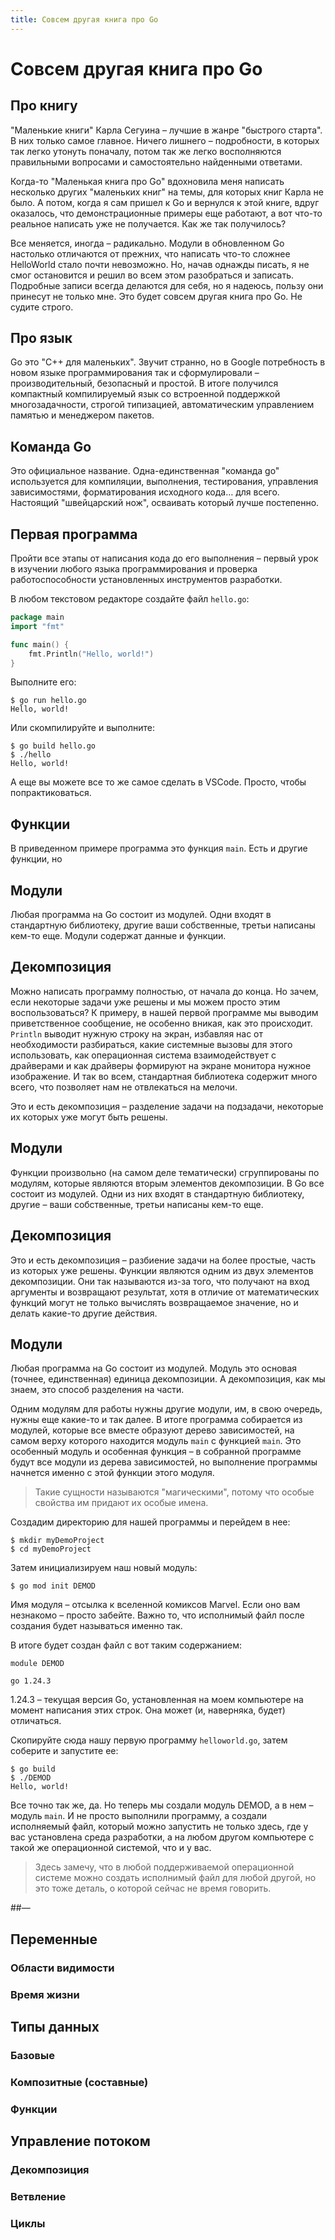 ```yaml
---
title: Совсем другая книга про Go
---
```


# Совсем другая книга про Go

## Про книгу

"Маленькие книги" Карла Сегуина – лучшие в жанре "быстрого старта". В них только самое главное. Ничего лишнего – подробности, в которых так легко утонуть поначалу, потом так же легко восполняются правильными вопросами и самостоятельно найденными ответами.

Когда-то "Маленькая книга про Go" вдохновила меня написать несколько других "маленьких книг" на темы, для которых книг Карла не было. А потом, когда я сам пришел к Go и вернулся к этой книге, вдруг оказалось, что демонстрационные примеры еще работают, а вот что-то реальное написать уже не получается. Как же так получилось?

Все меняется, иногда – радикально. Модули в обновленном Go настолько отличаются от прежних, что написать что-то сложнее HelloWorld стало почти невозможно. Но, начав однажды писать, я не смог остановится и решил во всем этом разобраться и записать. Подробные записи всегда делаются для себя, но я надеюсь, пользу они принесут не только мне.  Это будет совсем другая книга про Go. Не судите строго.

## Про язык

Go это "C++ для маленьких". Звучит странно, но в Google потребность в новом языке программирования так и сформулировали – производительный, безопасный и простой. В итоге получился компактный компилируемый язык со встроенной поддержкой многозадачности, строгой типизацией, автоматическим управлением памятью и менеджером пакетов.

## Команда Go

Это официальное название. Одна-единственная "команда go" используется для компиляции, выполнения, тестирования, управления зависимостями, форматирования исходного кода… для всего.  Настоящий "швейцарский нож", осваивать который лучше постепенно.

## Первая программа

Пройти все этапы от написания кода до его выполнения – первый урок в изучении любого языка программирования и проверка работоспособности установленных инструментов разработки.

В любом текстовом редакторе создайте файл `hello.go`:

~~~go
package main
import "fmt"

func main() {
    fmt.Println("Hello, world!")
}
~~~

Выполните его:

~~~
$ go run hello.go
Hello, world!
~~~

Или скомпилируйте и выполните:

~~~
$ go build hello.go
$ ./hello
Hello, world!
~~~

А еще вы можете все то же самое сделать в VSCode. Просто, чтобы попрактиковаться.

## Функции

В приведенном примере программа это функция `main`. Есть и другие функции, но 



## Модули

Любая программа на Go состоит из модулей. Одни входят в стандартную библиотеку, другие ваши собственные, третьи написаны кем-то еще. Модули содержат данные и функции.







## Декомпозиция

Можно написать программу полностью, от начала до конца. Но зачем, если некоторые задачи уже решены и мы можем просто этим воспользоваться? К примеру, в нашей первой программе мы выводим приветственное сообщение, не особенно вникая, как это происходит. `Println` выводит нужную строку на экран, избавляя нас от необходимости разбираться, какие системные вызовы для этого использовать, как операционная система взаимодействует с драйверами и как драйверы формируют на экране монитора нужное изображение. И так во всем, стандартная библиотека содержит много всего, что позволяет нам не отвлекаться на мелочи.

Это и есть декомпозиция – разделение задачи на подзадачи, некоторые их которых уже могут быть решены. 

## Модули

Функции произвольно (на самом деле тематически) сгруппированы по модулям, которые являются вторым элементов декомпозиции. В Go все состоит из модулей. Одни из них входят в стандартную библиотеку, другие – ваши собственные, третьи написаны кем-то еще. 







## Декомпозиция

Это и есть декомпозиция – разбиение задачи на более простые, часть из которых уже решены. Функции являются одним из двух элементов декомпозиции. Они так называются из-за того, что получают на вход аргументы и возвращают результат, хотя в отличие от математических функций могут не только вычислять возвращаемое значение, но и делать какие-то другие действия. 



## Модули

Любая программа на Go состоит из модулей. Модуль это основая (точнее, единственная) единица декомпозиции. А декомпозиция, как мы знаем, это способ разделения на части.



 Одним модулям для работы нужны другие модули, им, в свою очередь, нужны еще какие-то и так далее. В итоге программа собирается из модулей, которые все вместе образуют дерево зависимостей, на самом верху которого находится модуль `main` с функцией `main`. Это особенный модуль и особенная функция – в собранной программе будут все модули из дерева зависимостей, но выполнение программы начнется именно с этой функции этого модуля.

> Такие сущности называются "магическими", потому что особые свойства им придают их особые имена.









Создадим директорию для нашей программы и перейдем в нее:

~~~
$ mkdir myDemoProject
$ cd myDemoProject
~~~

Затем инициализируем наш новый модуль:

~~~
$ go mod init DEMOD
~~~

Имя модуля – отсылка к вселенной комиксов Marvel. Если оно вам незнакомо – просто забейте. Важно то, что исполнимый файл после создания будет называться именно так.

В итоге будет создан файл с вот таким содержанием:

~~~
module DEMOD

go 1.24.3
~~~

1.24.3 – текущая версия Go, установленная на моем компьютере на момент написания этих строк. Она может (и, наверняка, будет) отличаться.

Скопируйте сюда нашу первую программу `helloworld.go`, затем соберите и запустите ее:

~~~
$ go build
$ ./DEMOD
Hello, world!
~~~

Все точно так же, да. Но теперь мы создали модуль DEMOD, а в нем – модуль `main`. И не просто выполнили программу, а создали исполняемый файл, который можно запустить не только здесь, где у вас установлена среда разработки, а на любом другом компьютере с такой же операционной системой, что и у вас.

> Здесь замечу, что в любой поддерживаемой операционной системе можно создать исполнимый файл для любой другой, но это тоже деталь, о которой сейчас не время говорить.

##— 

## Переменные

### Области видимости

### Время жизни

## Типы данных

### Базовые

### Композитные (составные)

### Функции

## Управление потоком

### Декомпозиция

### Ветвление

### Циклы